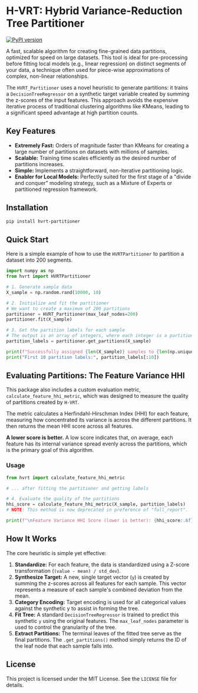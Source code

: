 
# H-VRT: Hybrid Variance-Reduction Tree Partitioner

[![PyPI version](https://badge.fury.io/py/hvrt-partitioner.svg)](https://badge.fury.io/py/hvrt-partitioner) <!--- Placeholder badge -->

A fast, scalable algorithm for creating fine-grained data partitions, optimized for speed on large datasets. This tool is ideal for pre-processing before fitting local models (e.g., linear regression) on distinct segments of your data, a technique often used for piece-wise approximations of complex, non-linear relationships.

The `HVRT_Partitioner` uses a novel heuristic to generate partitions: it trains a `DecisionTreeRegressor` on a synthetic target variable created by summing the z-scores of the input features. This approach avoids the expensive iterative process of traditional clustering algorithms like KMeans, leading to a significant speed advantage at high partition counts.

## Key Features

- **Extremely Fast:** Orders of magnitude faster than KMeans for creating a large number of partitions on datasets with millions of samples.
- **Scalable:** Training time scales efficiently as the desired number of partitions increases.
- **Simple:** Implements a straightforward, non-iterative partitioning logic.
- **Enabler for Local Models:** Perfectly suited for the first stage of a "divide and conquer" modeling strategy, such as a Mixture of Experts or partitioned regression framework.

## Installation

```bash
pip install hvrt-partitioner
```

## Quick Start

Here is a simple example of how to use the `HVRTPartitioner` to partition a dataset into 200 segments.

```python
import numpy as np
from hvrt import HVRTPartitioner

# 1. Generate sample data
X_sample = np.random.rand(10000, 10)

# 2. Initialize and fit the partitioner
# We want to create a maximum of 200 partitions
partitioner = HVRT_Partitioner(max_leaf_nodes=200)
partitioner.fit(X_sample)

# 3. Get the partition labels for each sample
# The output is an array of integers, where each integer is a partition ID.
partition_labels = partitioner.get_partitions(X_sample)

print(f"Successfully assigned {len(X_sample)} samples to {len(np.unique(partition_labels))} partitions.")
print("First 10 partition labels:", partition_labels[:10])
```

## Evaluating Partitions: The Feature Variance HHI

This package also includes a custom evaluation metric, `calculate_feature_hhi_metric`, which was designed to measure the quality of partitions created by `H-VRT`.

The metric calculates a Herfindahl-Hirschman Index (HHI) for each feature, measuring how concentrated its variance is across the different partitions. It then returns the mean HHI score across all features.

**A lower score is better.** A low score indicates that, on average, each feature has its internal variance spread evenly across the partitions, which is the primary goal of this algorithm.

### Usage

```python
from hvrt import calculate_feature_hhi_metric

# ... after fitting the partitioner and getting labels

# 4. Evaluate the quality of the partitions
hhi_score = calculate_feature_hhi_metric(X_sample, partition_labels)
# NOTE: This method is now deprecated in preference of "full_report".

print(f"\nFeature Variance HHI Score (lower is better): {hhi_score:.6f}")
```

## How It Works

The core heuristic is simple yet effective:

1.  **Standardize:** For each feature, the data is standardized using a Z-score transformation (`(value - mean) / std_dev`).
2.  **Synthesize Target:** A new, single target vector (`y`) is created by summing the z-scores across all features for each sample. This vector represents a measure of each sample's combined deviation from the mean.
3.  **Category Encoding:** Target encoding is used for all categorical values against the synthetic y to assist in forming the tree.
4.  **Fit Tree:** A standard `DecisionTreeRegressor` is trained to predict this synthetic `y` using the original features. The `max_leaf_nodes` parameter is used to control the granularity of the tree.
5.  **Extract Partitions:** The terminal leaves of the fitted tree serve as the final partitions. The `.get_partitions()` method simply returns the ID of the leaf node that each sample falls into.

## License

This project is licensed under the MIT License. See the `LICENSE` file for details.
